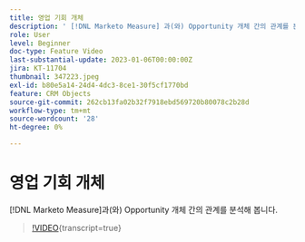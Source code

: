 ```yaml
---
title: 영업 기회 개체
description: ' [!DNL Marketo Measure] 과(와) Opportunity 개체 간의 관계를 분류합니다.'
role: User
level: Beginner
doc-type: Feature Video
last-substantial-update: 2023-01-06T00:00:00Z
jira: KT-11704
thumbnail: 347223.jpeg
exl-id: b80e5a14-24d4-4dc3-8ce1-30f5cf1770bd
feature: CRM Objects
source-git-commit: 262cb13fa02b32f7918ebd569720b80078c2b28d
workflow-type: tm+mt
source-wordcount: '28'
ht-degree: 0%

---
```


# 영업 기회 개체

[!DNL Marketo Measure]과(와) Opportunity 개체 간의 관계를 분석해 봅니다.

>[!VIDEO](https://video.tv.adobe.com/v/347223/?learn=on){transcript=true}
